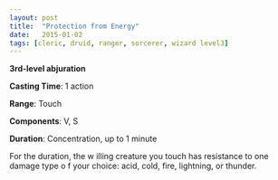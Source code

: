 ```yaml
---
layout: post
title:  "Protection from Energy"
date:   2015-01-02
tags: [cleric, druid, ranger, sorcerer, wizard level3]
---
```


**3rd-level abjuration**

**Casting Time**: 1 action

**Range**: Touch

**Components**: V, S

**Duration**: Concentration, up to 1 minute

For the duration, the w illing creature you touch has resistance to one damage type o f your choice: acid, cold, fire, lightning, or thunder.
